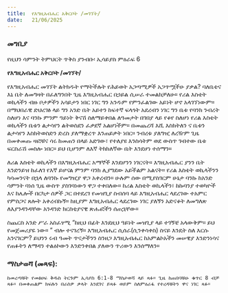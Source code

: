 ```yaml
---
title:  የእግዚአብሔር አቅርቦት /መገኘት/
date:   21/06/2025
---
```


### መግቢያ

የዚህን ሳምንት ትምህርት ጥቅስ ያንብቡ፡ ኢሳይያስ ምዕራፍ 6


**የእግዚአብሔር አቅርቦት /መገኘት/**
 
የእግዚአብሔር መገኘት ልትክዱት የማትችሉት የሕይወት አጋጣሚዎች አጋጥሟችሁ ያቃል? ባለቤቴና እኔ ቤት ለመግዛት በፈለግንበት ጊዜ እግዚአብሔር በኃይል ሲሠራ ተመልክቻለሁ። የሪል እስቴት ወኪላችን ብዙ ቦታዎችን አሳይታን ነበር ነገር ግን አንዱም የምንፈልገው አይነት ሆኖ አላገኘነውም። በማህበራዊ ድህረገፅ ላይ ግን አንድ ቤት አይተን ከፍተኛ ፍላጎት አደረብን ነገር ግን  ቤቱ የባንክ ንብረት ስለሆነ  እና ባንኩ ምንም ዓይነት ቅናሽ ስለማይቀበል ለዓመታት በገበያ ላይ የቆየ ስለሆነ የሪል እስቴት ወኪላችን ቤቱን ልታሳየን ልትወስደን ፈቃደኛ አልሆነችም። በመጨረሻ እሺ እስክትለን ና ቤቱን ልታሳየን እስክትወስድን ድረስ ያለማቋረጥ እንጠይቃት ነበር። ንብረቱ ያለግዢ ለረዥም ጊዜ በመቀመጡ ዛፎቹና ሳሩ ከመጠን በላይ አድገው፣ የተለያዩ እንስሳትም ወደ ውስጥ ገብተው ቤቱ ፍርስራሽ መስሎ ነበር። ይህ ቢሆንም ለእኛ ትክክለኛው ቤት እንደሆነ ተሰማን።
 
ለሪል እስቴት ወኪላችን በእግዚአብሔር አማኞች እንደሆንን ነገርናት። እግዚአብሔር ያንን ቤት እንድንይዝ ከፈለገ የእኛ ይሆናል ምንም ባንክ ሊያግደው አይችልም አልናት። የሪል እስቴት ወኪላችንን ካሳመንናት በኋላ ለባንኩ የመግዢያ ዋጋ አቀረብን። ሁሉም ሰው በሚያስገርም ሁኔታ ባንኩ ከአንድ ሳምንት ባነሰ ጊዜ ውስጥ ያስገባነውን ዋጋ ተቀበለው። ከሪል እስቴት ወኪላችን፣ ከኩባንያ ተወካዮች እና ከሌሎች በርካታ ሰዎች ጋር በተደረገ የመዝጊያ ስብሰባ ላይ እግዚአብሔር ላደረገው ተአምር የምስጋና ጸሎት አቀረብኩኝ። ከዚያም እግዚአብሔር ላደረገው ነገር ያለኝን አድናቆት ለመግለጽ ለእያንዳንዳቸው አንዳንድ ክርስቲያናዊ ጽሑፎችን ሰጠኋቸው።
 
 ስጨርስ አንድ ሥራ አስፈፃሚ “ከዚህ በፊት እንደዚህ ዓይነት መዝጊያ ላይ ተገኝቼ አላውቅም። ይህ የመጀመሪያዬ ነው። ” ብሎ ተናገረኝ። እግዚአብሔር ሲሰራ(ሲንቀሳቀስ) ስናይ እንዴት ስለ እርሱ አንናገርም? ይህንን ሩብ ዓመት ጥናታችንን ስንዘጋ እግዚአብሔር ከአምልኮአችን መሠዊያ እንድንነሳና የጠፉትን ለማዳን ተልዕኮውን እንድንቀበል ያለውን ጥሪውን እንሰማለን።

 
### ማስታወሻ (መጻፍ):
 
`ከመረጣቹት የመፅሀፍ ቅዱስ ትርጉም ኢሳያስ 6:1-8 ማስታወሻ ላይ ጻፉ። ጊዜ ከጠበባቹሁ ቁጥር 8 ብቻ ጻፉ። በመቀጠልም ክፍሉን በራስዎ ቃላት እንደገና ይጻፉ ወይም ስለምዕራፋ የተረዳቹትን ዋና ነገር ጻፉ።`
 
 

 

